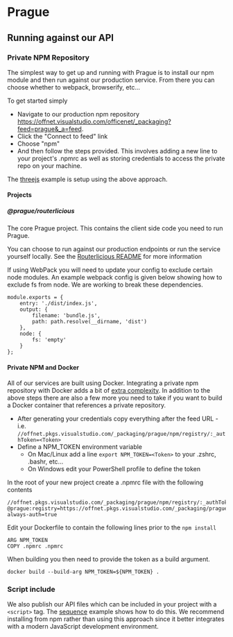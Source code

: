 # Prague

## Running against our API

### Private NPM Repository

The simplest way to get up and running with Prague is to install our npm module and then run against our production service. From there you can choose whether to webpack, browserify, etc...

To get started simply
* Navigate to our production npm repository https://offnet.visualstudio.com/officenet/_packaging?feed=prague&_a=feed. 
* Click the "Connect to feed" link
* Choose "npm"
* And then follow the steps provided. This involves adding a new line to your project's .npmrc as well as storing credentials to access the private repo on your machine.

The [threejs](./api/examples/threejs) example is setup using the above approach.

#### Projects

##### @prague/routerlicious
The core Prague project. This contains the client side code you need to run Prague.

You can choose to run against our production endpoints or run the service yourself locally. See the [Routerlicious README]('../routerlicious') for more information

If using WebPack you will need to update your config to exclude certain node modules. An example webpack config is given
below showing how to exclude fs from node. We are working to break these dependencies.

```
module.exports = {
    entry: './dist/index.js',
    output: {
        filename: 'bundle.js',
        path: path.resolve(__dirname, 'dist')
    },
    node: {
        fs: 'empty'
    }
};
```

#### Private NPM and Docker

All of our services are built using Docker. Integrating a private npm repository with Docker adds a bit of [extra complexity](https://docs.npmjs.com/private-modules/docker-and-private-modules). In addition to the above steps there are also a few more you need to take if you want to build a Docker container that references a private repository.

* After generating your credentials copy everything after the feed URL - i.e. `//offnet.pkgs.visualstudio.com/_packaging/prague/npm/registry/:_authToken=<Token>`
* Define a NPM_TOKEN environment variable
    * On Mac/Linux add a line `export NPM_TOKEN=<Token>` to your .zshrc, .bashr, etc...
    * On Windows edit your PowerShell profile to define the token

In the root of your new project create a .npmrc file with the following contents

```
//offnet.pkgs.visualstudio.com/_packaging/prague/npm/registry/:_authToken=${NPM_TOKEN}
@prague:registry=https://offnet.pkgs.visualstudio.com/_packaging/prague/npm/registry/
always-auth=true
```

Edit your Dockerfile to contain the following lines prior to the `npm install`

```
ARG NPM_TOKEN  
COPY .npmrc .npmrc  
```

When building you then need to provide the token as a build argument.

```
docker build --build-arg NPM_TOKEN=${NPM_TOKEN} .
```

### Script include

We also publish our API files which can be included in your project with a `<script>` tag. The [sequence](./api/examples/sequence) example shows how to do this. We recommend installing from npm rather than using this approach since it better integrates with a modern JavaScript development environment.
